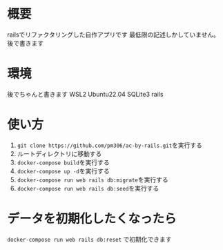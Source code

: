# 概要
railsでリファクタリングした自作アプリです
最低限の記述しかしていません。後で書きます

# 環境
後でちゃんと書きます
WSL2
Ubuntu22.04
SQLite3
rails

# 使い方

1. `git clone https://github.com/pm306/ac-by-rails.git`を実行する
2. ルートディレクトリに移動する
3. `docker-compose build`を実行する
4. `docker-compose up -d`を実行する
5. `docker-compose run web rails db:migrate`を実行する
6. `docker-compose run web rails db:seed`を実行する

# データを初期化したくなったら
`docker-compose run web rails db:reset` で初期化できます
